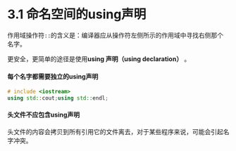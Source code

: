 # 3.1 命名空间的using声明

作用域操作符``::``的含义是：编译器应从操作符左侧所示的作用域中寻找右侧那个名字。

更安全，更简单的途径是使用**using 声明（using declaration）** 。

#### 每个名字都需要独立的using声明

```c++
# include <iostream>
using std::cout;using std::endl;
```

#### 头文件不应包含using声明

头文件的内容会拷贝到所有引用它的文件离去，对于某些程序来说，可能会引起名字冲突。


